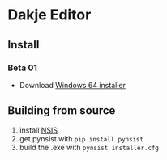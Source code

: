 # Dakje Editor


## Install
### Beta 01

* Download [Windows 64 installer](https://github.com/Esukhia/dakje/releases/download/beta_01/Dakje_beta_01.exe)


## Building from source

1. install [NSIS](http://nsis.sourceforge.net/Download)
1. get pynsist with `pip install pynsist`
1. build the .exe with `pynsist installer.cfg`
